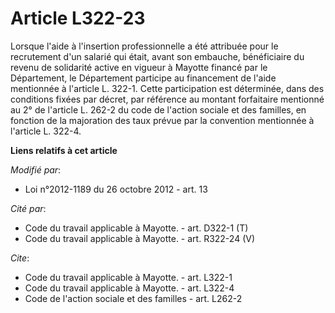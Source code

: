 # Article L322-23

Lorsque l'aide à l'insertion professionnelle a été attribuée pour le recrutement d'un salarié qui était, avant son embauche,
bénéficiaire du revenu de solidarité active en vigueur à Mayotte financé par le Département, le Département participe au
financement de l'aide mentionnée à l'article L. 322-1. Cette participation est déterminée, dans des conditions fixées par
décret, par référence au montant forfaitaire mentionné au 2° de l'article L. 262-2 du code de l'action sociale et des
familles, en fonction de la majoration des taux prévue par la convention mentionnée à l'article L. 322-4.

**Liens relatifs à cet article**

_Modifié par_:

  - Loi n°2012-1189 du 26 octobre 2012 - art. 13

_Cité par_:

  - Code du travail applicable à Mayotte. - art. D322-1 (T)
  - Code du travail applicable à Mayotte. - art. R322-24 (V)

_Cite_:

  - Code du travail applicable à Mayotte. - art. L322-1
  - Code du travail applicable à Mayotte. - art. L322-4
  - Code de l'action sociale et des familles - art. L262-2
